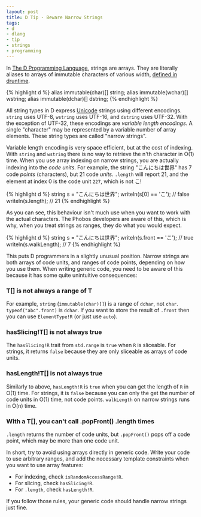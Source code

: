 ```yaml
---
layout: post
title: D Tip - Beware Narrow Strings
tags:
- d
- dlang
- tip
- strings
- programming
---
```

In [The D Programming Language][1], strings are arrays. They are literally
aliases to arrays of immutable characters of various width,
[defined in druntime][2].

{% highlight d %}
alias immutable(char)[]  string;
alias immutable(wchar)[] wstring;
alias immutable(dchar)[] dstring;
{% endhighlight %}

All string types in D express [Unicode][3] strings using different encodings.
`string` uses UTF-8, `wstring` uses UTF-16, and `dstring` uses UTF-32.
With the exception of UTF-32, these encodings are _variable length encodings_.
A single "character" may be represented by a variable number of array elements.
These string types are called "narrow strings".

Variable length encoding is very space efficient, but at the cost of indexing.
With `string` and `wstring` there is no way to retrieve the n'th character in
O(1) time. When you use array indexing on narrow strings, you are actually
indexing into the _code units_. For example, the string "こんにちは世界" has 7
code _points_ (characters), but 21 code _units_. `.length` will report 21, and
the element at index 0 is the code unit `227`, which is not こ!

{% highlight d %}
string s = "こんにちは世界";
writeln(s[0] == 'こ'); // false
writeln(s.length); // 21
{% endhighlight %}

As you can see, this behaviour isn't much use when you want to work with the
actual characters. The Phobos developers are aware of this, which is why, when
you treat strings as ranges, they do what you would expect.

{% highlight d %}
string s = "こんにちは世界";
writeln(s.front == 'こ'); // true
writeln(s.walkLength); // 7
{% endhighlight %}

This puts D programmers in a slightly unusual position. Narrow strings are both
arrays of code units, and ranges of code points, depending on how you use them.
When writing generic code, you need to be aware of this because it has some
quite unintuitive consequences:

### T\[\] is not always a range of T
For example, `string` (`immutable(char)[]`) is a range of `dchar`, not `char`.
`typeof("abc".front)` is `dchar`. If you want to store the result of `.front`
then you can use `ElementType!R` (or just use `auto`).

### hasSlicing!T\[\] is not always true
The `hasSlicing!R` trait from `std.range` is `true` when `R` is sliceable. For
strings, it returns `false` because they are only sliceable as arrays of code
units.

### hasLength!T\[\] is not always true
Similarly to above, `hasLength!R` is `true` when you can get the length of `R`
in O(1) time. For strings, it is `false` because you can only the get the
number of code units in O(1) time, not code points. `walkLength` on narrow
strings runs in O(n) time.

### With a T\[\], you can't call .popFront() .length times
`.length` returns the number of code units, but `.popFront()` pops off a code
point, which may be more than one code unit.

In short, try to avoid using arrays directly in generic code. Write your code
to use arbitrary ranges, and add the necessary template constraints when you
want to use array features:

* For indexing, check `isRandomAccessRange!R`.
* For slicing, check `hasSlicing!R`.
* For `.length`, check `hasLength!R`.

If you follow those rules, your generic code should handle narrow strings
just fine.

[1]: http://dlang.org
[2]: https://github.com/D-Programming-Language/druntime/blob/master/src/object.di
[3]: http://en.wikipedia.org/wiki/Unicode